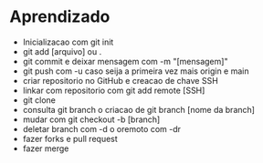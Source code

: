 # Aprendizado

- Inicializacao com git init
- git add [arquivo] ou . 
- git commit e deixar mensagem com -m "[mensagem]"
- git push com -u caso seija a primeira vez mais origin e main
- criar repositorio no GitHub e creacao de chave SSH
- linkar com repositorio com git add remote [SSH]
- git clone
- consulta git branch o criacao de git branch [nome da branch]
- mudar com git checkout -b [branch]
- deletar branch com -d o oremoto com -dr
- fazer forks e pull request
- fazer merge 

